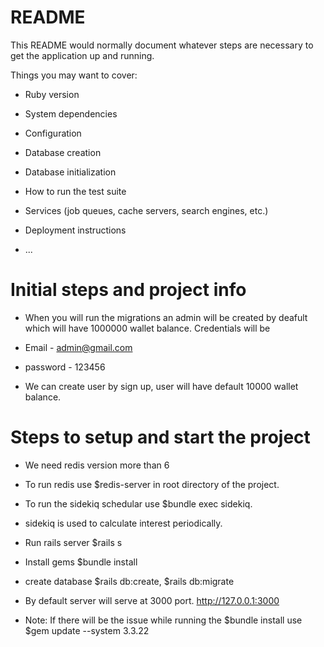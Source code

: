 # README

This README would normally document whatever steps are necessary to get the
application up and running.

Things you may want to cover:

-   Ruby version

-   System dependencies

-   Configuration

-   Database creation

-   Database initialization

-   How to run the test suite

-   Services (job queues, cache servers, search engines, etc.)

-   Deployment instructions

-   ...

# Initial steps and project info

-   When you will run the migrations an admin will be created by deafult which will have 1000000 wallet balance. Credentials will be

-   Email - admin@gmail.com
-   password - 123456

-   We can create user by sign up, user will have default 10000 wallet balance.

# Steps to setup and start the project

-   We need redis version more than 6
-   To run redis use $redis-server in root directory of the project.

-   To run the sidekiq schedular use $bundle exec sidekiq.
-   sidekiq is used to calculate interest periodically.

-   Run rails server $rails s
-   Install gems $bundle install
-   create database $rails db:create, $rails db:migrate

-   By default server will serve at 3000 port. http://127.0.0.1:3000

* Note: If there will be the issue while running the $bundle install use $gem update --system 3.3.22

